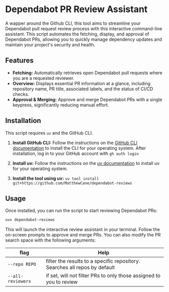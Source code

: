 # Dependabot PR Review Assistant

A wapper around the Github CLI, this tool aims to streamline your Dependabot pull request review process with this interactive command-line assistant. This script automates the fetching, display, and approval of Dependabot PRs, allowing you to quickly manage dependency updates and maintain your project's security and health.

## Features

- **Fetching:** Automatically retrieves open Dependabot pull requests where you are a requested reviewer.
- **Overview:** Displays essential PR information at a glance, including repository name, PR title, associated labels, and the status of CI/CD checks.
- **Approval & Merging:** Approve and merge Dependabot PRs with a single keypress, significantly reducing manual effort.

## Installation

This script requires `uv` and the GitHub CLI.

1. **Install GitHub CLI:**
    Follow the instructions on the [GitHub CLI documentation](https://github.com/cli/cli#installation) to install the CLI for your operating system. After installation, log in to your GitHub account with `gh auth login`

2. **Install uv:**
    Follow the instructions on the [uv documentation](https://docs.astral.sh/uv/getting-started/installation/) to install uv for your operating system.

3. **Install the tool using uv:**
    `uv tool install git+https://github.com/MatthewCane/dependabot-reviews`

## Usage

Once installed, you can run the script to start reviewing Dependabot PRs:

```bash
uvx dependabot-reviews
```

This will launch the interactive review assistant in your terminal. Follow the on-screen prompts to approve and merge PRs. You can also modify the PR search space with the following arguments:

| flag              | Help                                                                        |
| ----------------- | --------------------------------------------------------------------------- |
| `--repo REPO`     | filter the results to a specific repository. Searches all repos by default  |
| `--all-reviewers` | if set, will not filter PRs to only those assigned to you to review         |
